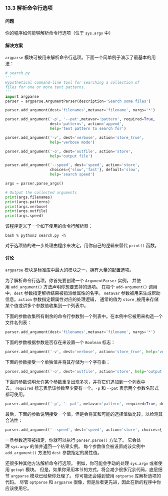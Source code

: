 ### 13.3 解析命令行选项

#### 问题

你的程序如何能够解析命令行选项（位于 `sys.argv` 中）

#### 解决方案

`argparse` 模块可被用来解析命令行选项。下面一个简单例子演示了最基本的用法：

```python
# search.py
'''
Hypothetical command-line tool for searching a collection of
files for one or more text patterns.
'''
import argparse
parser = argparse.ArgumentParser(description='Search some files')

parser.add_argument(dest='filenames',metavar='filename', nargs='*')

parser.add_argument('-p', '--pat',metavar='pattern', required=True,
                    dest='patterns', action='append',
                    help='text pattern to search for')

parser.add_argument('-v', dest='verbose', action='store_true',
                    help='verbose mode')

parser.add_argument('-o', dest='outfile', action='store',
                    help='output file')

parser.add_argument('--speed', dest='speed', action='store',
                    choices={'slow','fast'}, default='slow',
                    help='search speed')

args = parser.parse_args()

# Output the collected arguments
print(args.filenames)
print(args.patterns)
print(args.verbose)
print(args.outfile)
print(args.speed)
```

该程序定义了一个如下使用的命令行解析器：

```shell
bash % python3 search.py -h
```

对于选项值的进一步处理由程序来决定，用你自己的逻辑来替代 `print()` 函数。

#### 讨论

`argparse` 模块是标准库中最大的模块之一，拥有大量的配置选项。

为了解析命令行选项，你首先要创建一个 `ArgumentParser` 实例， 并使用 `add_argument()` 方法声明你想要支持的选项。 在每个 `add-argument()` 调用中，`dest` 参数指定解析结果被指派给属性的名字。 `metavar` 参数被用来生成帮助信息。`action` 参数指定跟属性对应的处理逻辑， 通常的值为 `store` ,被用来存储某个值或讲多个参数值收集到一个列表中。 

下面的参数收集所有剩余的命令行参数到一个列表中。在本例中它被用来构造一个文件名列表：

```python
parser.add_argument(dest='filenames',metavar='filename', nargs='*')
```

下面的参数根据参数是否存在来设置一个 `Boolean` 标志：

```python
parser.add_argument('-v', dest='verbose', action='store_true', help='verbose mode')
```

下面的参数接受一个单独值并将其存储为一个字符串：

```python
parser.add_argument('-o', dest='outfile', action='store', help='output file')
```

下面的参数说明允许某个参数重复出现多次，并将它们追加到一个列表中去。 `required` 标志表示该参数至少要有一个。`-p` 和 `--pat` 表示两个参数名形式都可使用。

```python
parser.add_argument('-p', '--pat', metavar='pattern', required=True, dest='patterns', action='append', help='text pattern to search for')
```

最后，下面的参数说明接受一个值，但是会将其和可能的选择值做比较，以检测其合法性：

```python
parser.add_argument('--speed', dest='speed', action='store', choices={'slow','fast'}, default='slow', help='search speed')
```

一旦参数选项被指定，你就可以执行 `parser.parse()` 方法了。 它会处理 `sys.argv` 的值并返回一个结果实例。 每个参数值会被设置成该实例中 `add_argument()` 方法的 `dest` 参数指定的属性值。

还很多种其他方法解析命令行选项。 例如，你可能会手动的处理 `sys.argv` 或者使用 `getopt` 模块。 但是，如果你采用本节的方式，将会减少很多冗余代码，底层细节 `argparse` 模块已经帮你处理了。 你可能还会碰到使用 `optparse` 库解析选项的代码。 尽管 `optparse` 和 `argparse` 很像，但是后者更先进，因此在新的程序中你应该使用它。